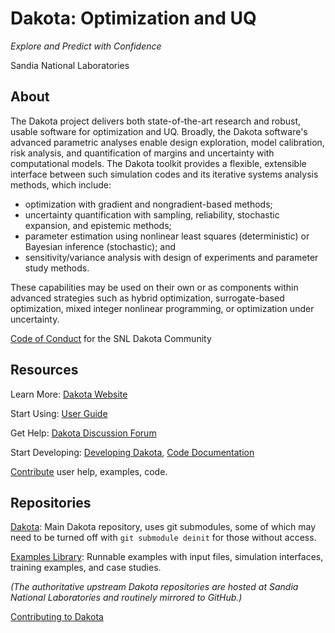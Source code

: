 # Dakota: Optimization and UQ
*Explore and Predict with Confidence*

Sandia National Laboratories


## About

The Dakota project delivers both state-of-the-art research and robust, usable software for optimization and UQ. Broadly, the Dakota software's advanced parametric analyses enable design exploration, model calibration, risk analysis, and quantification of margins and uncertainty with computational models. The Dakota toolkit provides a flexible, extensible interface between such simulation codes and its iterative systems analysis methods, which include:

- optimization with gradient and nongradient-based methods;
- uncertainty quantification with sampling, reliability, stochastic expansion, and epistemic methods;
- parameter estimation using nonlinear least squares (deterministic) or Bayesian inference (stochastic); and
- sensitivity/variance analysis with design of experiments and parameter study methods.

These capabilities may be used on their own or as components within advanced strategies such as hybrid optimization, surrogate-based optimization, mixed integer nonlinear programming, or optimization under uncertainty.

[Code of Conduct](../CODE_OF_CONDUCT.md) for the SNL Dakota Community

## Resources

Learn More: [Dakota Website](https://dakota.sandia.gov)

Start Using: [User Guide](https://dakota.sandia.gov/sites/default/files/docs/6.17.0-release/user-html/)

Get Help: [Dakota Discussion Forum](https://github.com/orgs/snl-dakota/discussions)

Start Developing: [Developing Dakota](https://dakota.sandia.gov/sites/default/files/docs/6.17.0-release/user-html/developingdakota/developingdakota.html), [Code Documentation](https://dakota.sandia.gov/sites/default/files/docs/6.17.0-release/html-dev/)

[Contribute](../CONTRIBUTING.md) user help, examples, code.

## Repositories

[Dakota](https://github.com/snl-dakota/dakota): Main Dakota repository, uses git submodules, some of which may need to be turned off with `git submodule deinit` for those without access.

[Examples Library](https://github.com/snl-dakota/dakota): Runnable examples with input files, simulation interfaces, training examples, and case studies.

*(The authoritative upstream Dakota repositories are hosted at Sandia National Laboratories and routinely mirrored to GitHub.)*

[Contributing to Dakota](../CONTRIBUTING.md)

<!--

**Here are some ideas to get you started:**

🙋‍♀️ A short introduction - what is your organization all about?
🌈 Contribution guidelines - how can the community get involved?
👩‍💻 Useful resources - where can the community find your docs? Is there anything else the community should know?
🍿 Fun facts - what does your team eat for breakfast?
🧙 Remember, you can do mighty things with the power of [Markdown](https://docs.github.com/github/writing-on-github/getting-started-with-writing-and-formatting-on-github/basic-writing-and-formatting-syntax)
-->

